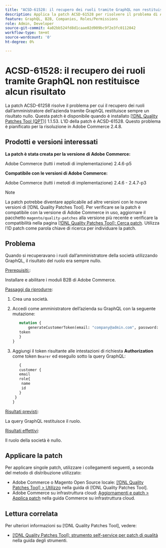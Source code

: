 ```yaml
---
title: "ACSD-61528: il recupero dei ruoli tramite GraphQL non restituisce alcun risultato"
description: Applica la patch ACSD-61528 per risolvere il problema di Adobe Commerce per cui il recupero dei ruoli dall’amministratore dell’azienda tramite GraphQL restituisce sempre un risultato nullo.
feature: GraphQL, B2B, Companies, Roles/Permissions
role: Admin, Developer
source-git-commit: 4a02bb524fd8d1caae02d909bc9f2e3fc0112042
workflow-type: tm+mt
source-wordcount: '0'
ht-degree: 0%

---
```


# ACSD-61528: il recupero dei ruoli tramite GraphQL non restituisce alcun risultato

La patch ACSD-61258 risolve il problema per cui il recupero dei ruoli dall’amministratore dell’azienda tramite GraphQL restituisce sempre un risultato nullo. Questa patch è disponibile quando è installato [[!DNL Quality Patches Tool (QPT)]](/help/tools/quality-patches-tool/quality-patches-tool-to-self-serve-quality-patches.md) 1.1.53. L’ID della patch è ACSD-61528. Questo problema è pianificato per la risoluzione in Adobe Commerce 2.4.8.

## Prodotti e versioni interessati

**La patch è stata creata per la versione di Adobe Commerce:**

Adobe Commerce (tutti i metodi di implementazione) 2.4.6-p5

**Compatibile con le versioni di Adobe Commerce:**

Adobe Commerce (tutti i metodi di implementazione) 2.4.6 - 2.4.7-p3

>[!NOTE]
>
>La patch potrebbe diventare applicabile ad altre versioni con le nuove versioni di [!DNL Quality Patches Tool]. Per verificare se la patch è compatibile con la versione di Adobe Commerce in uso, aggiornare il pacchetto `magento/quality-patches` alla versione più recente e verificare la compatibilità nella pagina [[!DNL Quality Patches Tool]: Cerca patch](https://experienceleague.adobe.com/tools/commerce-quality-patches/index.html). Utilizza l’ID patch come parola chiave di ricerca per individuare la patch.

## Problema

Quando si recuperavano i ruoli dall’amministratore della società utilizzando GraphQL, il risultato del ruolo era sempre nullo.

<u>Prerequisiti:</u>:

Installare e abilitare i moduli B2B di Adobe Commerce.

<u>Passaggi da riprodurre</u>:

1. Crea una società.
1. Accedi come amministratore dell’azienda su GraphQL con la seguente mutazione:

   ```GraphQL
      mutation {
          generateCustomerToken(email: "company@admin.com", password: "PASSWORD") {
      token
      }
   }
   ```

1. Aggiungi il token risultante alle intestazioni di richiesta **Authorization** come token `Bearer` ed eseguilo sotto la query GraphQL:

   ```GraphQL
      {
      customer {
      email
      role{
       name
       id
      }
    }
   }
   ```

<u>Risultati previsti</u>:

La query GraphQL restituisce il ruolo.

<u>Risultati effettivi</u>:

Il ruolo della società è nullo.

## Applicare la patch

Per applicare singole patch, utilizzare i collegamenti seguenti, a seconda del metodo di distribuzione utilizzato:

* Adobe Commerce o Magento Open Source locale: [[!DNL Quality Patches Tool] > Utilizzo](/help/tools/quality-patches-tool/usage.md) nella guida di [!DNL Quality Patches Tool].
* Adobe Commerce su infrastruttura cloud: [Aggiornamenti e patch > Applica patch](https://experienceleague.adobe.com/docs/commerce-cloud-service/user-guide/develop/upgrade/apply-patches.html) nella guida Commerce su infrastruttura cloud.

## Lettura correlata

Per ulteriori informazioni su [!DNL Quality Patches Tool], vedere:

* [[!DNL Quality Patches Tool]: strumento self-service per patch di qualità](/help/tools/quality-patches-tool/quality-patches-tool-to-self-serve-quality-patches.md) nella guida degli strumenti.